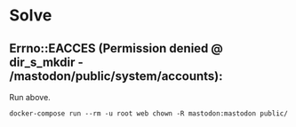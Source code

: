# Solve

## Errno::EACCES (Permission denied @ dir_s_mkdir - /mastodon/public/system/accounts):

Run above.

```
docker-compose run --rm -u root web chown -R mastodon:mastodon public/
```

